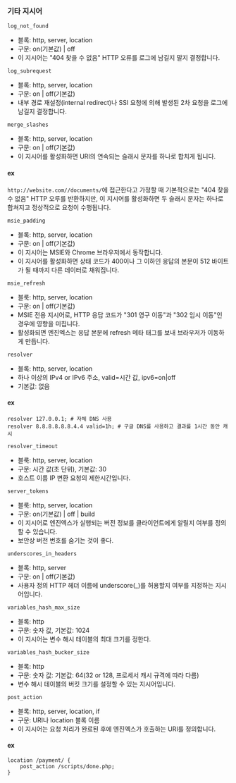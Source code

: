 ### 기타 지시어

`log_not_found`
- 블록: http, server, location
- 구문: on(기본값) | off
- 이 지시어는 "404 찾을 수 없음" HTTP 오류를 로그에 남길지 말지 결정합니다.

`log_subrequest`
- 블록: http, server, location
- 구문: on | off(기본값)
- 내부 경로 재설정(internal redirect)나 SSI 요청에 의해 발생된 2차 요청을 로그에 남길지 결정합니다.

`merge_slashes`
- 블록: http, server, location
- 구문: on | off(기본값)
- 이 지시어를 활성화하면 URI의 연속되는 슬래시 문자를 하나로 합치게 됩니다.

#### ex
`http://website.com//documents/`에 접근한다고 가정할 때 기본적으로는 "404 찾을 수 없음" HTTP 오루를 반환하지만, 이 지시어를 활성화하면 두 슬래시 문자는 하나로 합쳐지고 정상적으로 요청이 수행됩니다.

`msie_padding`
- 블록: http, server, location
- 구문: on | off(기본값)
- 이 지시어는 MSIE와 Chrome 브라우저에서 동작합니다.
- 이 지시어를 활성화하면 상태 코드가 400이나 그 이하인 응답의 본문이 512 바이트가 될 때까지 다른 데이터로 채워집니다.

`msie_refresh`
- 블룩: http, server, location
- 구문: on | off(기본값)
- MSIE 전용 지시어로, HTTP 응답 코드가 "301 영구 이동"과 "302 임시 이동"인 경우에 영향을 미칩니다.
- 활성화되면 엔진엑스는 응답 본문에 refresh 메타 태그를 보내 브라우저가 이동하게 만듭니다.

`resolver`
- 블록: http, server, location
- 하나 이상의 IPv4 or IPv6 주소, valid=시간 값, ipv6=on|off
- 기본값: 없음

#### ex
```
resolver 127.0.0.1; # 자체 DNS 사용
resolver 8.8.8.8.8.8.4.4 valid=1h; # 구글 DNS를 사용하고 결과를 1시간 동안 캐시
```

`resolver_timeout`
- 블룩: http, server, location
- 구문: 시간 값(초 단위), 기본값: 30
- 호스트 이름 IP 변환 요청의 제한시간입니다.

`server_tokens`
- 블룩: http, server, location
- 구문: on(기본값) | off | build
- 이 지시어로 엔진엑스가 실행되는 버전 정보를 클라이언트에게 알릴지 여부를 정의할 수 있습니다.
- 보안상 버전 번호를 숨기는 것이 좋다.

`underscores_in_headers`
- 블록: http, server
- 구문: on | off(기본값)
- 사용자 정의 HTTP 헤더 이름에 underscore(_)를 허용할지 여부를 지정하는 지시어입니다.

`variables_hash_max_size`
- 블록: http
- 구문: 숫자 값, 기본값: 1024
- 이 지시어는 변수 해시 테이블의 최대 크기를 정한다.

`variables_hash_bucker_size`
- 블록: http
- 구문: 숫자 값: 기본값: 64(32 or 128, 프로세서 캐시 규격에 따라 다름)
- 변수 해시 테이블의 버킷 크기를 설정할 수 있는 지시어입니다.

`post_action`
- 블록: http, server, location, if
- 구문: URI나 location 블록 이름
- 이 지시어는 요청 처리가 완료된 후에 엔진엑스가 호출하는 URI를 정의합니다.

#### ex 
```
location /payment/ {
    post_action /scripts/done.php;
}
```
